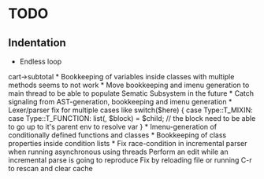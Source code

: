 # TODO

## Indentation

* Endless loop

<?php

namespace Vendor\Module;

class myClass implements \My\NamespaceInterface
{
    public function __construct()
    {

    }
}

Depends on Emacs error with code:

(string-match-p "[	 ]*implements[	 ]+\\([	 ]*[\\a-zA-Z_0-9_]+,?\\)+[	 ]*{$" "ariable implements \\Magento\\Framework\\Event\\OberserverInterface{    public function __construct() ")


## Code intelligence

* Bookkeeping of chained object operators like WC()->cart->subtotal
* Bookkeeping of variables inside classes with multiple methods seems to not work
* Move bookkeeping and imenu generation to main thread to be able to populate Sematic Subsystem in the future
* Catch signaling from AST-generation, bookkeeping and imenu generation
* Lexer/parser fix for multiple cases like

    switch($here) {
            case Type::T_MIXIN:
            case Type::T_FUNCTION:
                list(, $block) = $child;
                // the block need to be able to go up to it's parent env to resolve var
    }

* Imenu-generation of conditionally defined functions and classes
* Bookkeeping of class properties inside condition lists
* Fix race-condition in incremental parser when running asynchronous using threads

Perform an edit while an incremental parse is going to reproduce

Fix by reloading file or running C-r to rescan and clear cache
